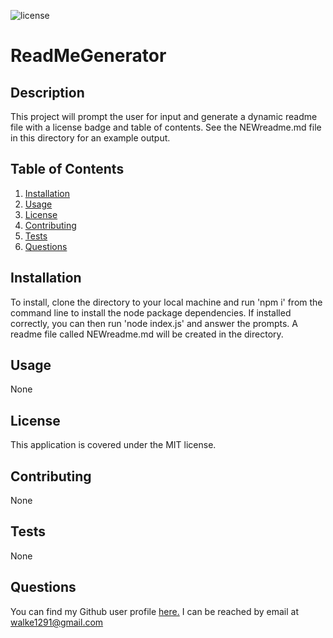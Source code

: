 ![license](https://img.shields.io/badge/license-MIT-green)

# ReadMeGenerator

## Description
This project will prompt the user for input and generate a dynamic readme file with a license badge and table of contents. See the NEWreadme.md file in this directory for an example output.

## Table of Contents

1. [Installation](#installation)
2. [Usage](#usage)
3. [License](#license)
4. [Contributing](#contributing)
5. [Tests](#tests)
6. [Questions](#questions)

## Installation
<a name="installation"></a>
To install, clone the directory to your local machine and run 'npm i' from the command line to install the node package dependencies. If installed correctly, you can then run 'node index.js' and answer the prompts. A readme file called NEWreadme.md will be created in the directory.

## Usage
<a name="usage"></a>
None

## License
<a name="license"></a>
This application is covered under the MIT license.

## Contributing
<a name="contributing"></a>
None

## Tests
<a name="tests"></a>
None

## Questions
<a name="questions"></a>
You can find my Github user profile [here.](https://github.com/calebkw91)
I can be reached by email at walke1291@gmail.com